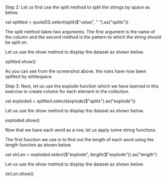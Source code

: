  

Step 2: Let us first use the split method to split the strings by space as below.

val splitted = quoteDS.select(split($"value", " ").as("splits"))

The split method takes two arguments. The first argument is the name of the column and the second method is the pattern to which the string should be split on.

Let us use the show method to display the dataset as shown below.

splitted.show()


 

As you can see from the screenshot above, the rows have now been splitted by whitespace.

Step 3: Next, let us use the explode function which we have learned in this exercise to create column for each element in the collection.

val exploded = splitted.select(explode($"splits").as("explode"))

Let us use the show method to display the dataset as shown below.

exploded.show()




Now that we have each word as a row, let us apply some string functions.

The first function we use is to find out the length of each word using the length function as shown below.

val strLen = exploded.select($"explode", length($"explode")).as("length")

Let us use the show method to display the dataset as shown below.

strLen.show()
